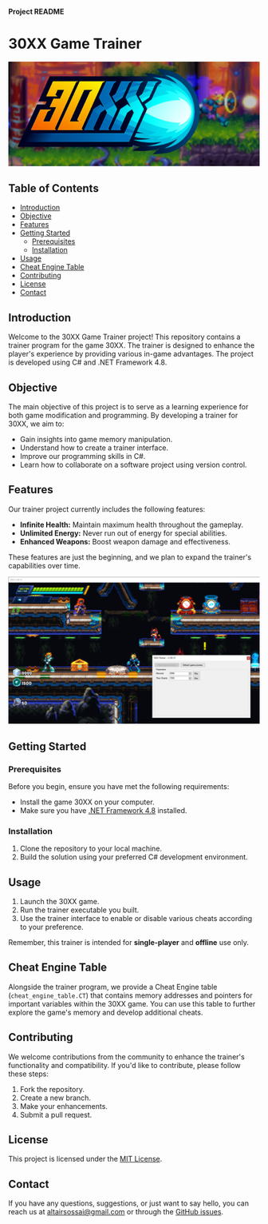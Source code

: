**Project README**

# 30XX Game Trainer

![30XX Logo](assets/logo.jpg)

## Table of Contents

- [Introduction](#introduction)
- [Objective](#objective)
- [Features](#features)
- [Getting Started](#getting-started)
  - [Prerequisites](#prerequisites)
  - [Installation](#installation)
- [Usage](#usage)
- [Cheat Engine Table](#cheat-engine-table)
- [Contributing](#contributing)
- [License](#license)
- [Contact](#contact)

## Introduction

Welcome to the 30XX Game Trainer project! This repository contains a trainer program for the game 30XX. The trainer is designed to enhance the player's experience by providing various in-game advantages. The project is developed using C# and .NET Framework 4.8.

## Objective

The main objective of this project is to serve as a learning experience for both game modification and programming. By developing a trainer for 30XX, we aim to:

- Gain insights into game memory manipulation.
- Understand how to create a trainer interface.
- Improve our programming skills in C#.
- Learn how to collaborate on a software project using version control.

## Features

Our trainer project currently includes the following features:

- **Infinite Health:** Maintain maximum health throughout the gameplay.
- **Unlimited Energy:** Never run out of energy for special abilities.
- **Enhanced Weapons:** Boost weapon damage and effectiveness.

These features are just the beginning, and we plan to expand the trainer's capabilities over time.

![30XX Logo](assets/trainer-screenshot.png)

## Getting Started

### Prerequisites

Before you begin, ensure you have met the following requirements:

- Install the game 30XX on your computer.
- Make sure you have [.NET Framework 4.8](https://dotnet.microsoft.com/download/dotnet-framework/net48) installed.

### Installation

1. Clone the repository to your local machine.
2. Build the solution using your preferred C# development environment.

## Usage

1. Launch the 30XX game.
2. Run the trainer executable you built.
3. Use the trainer interface to enable or disable various cheats according to your preference.

Remember, this trainer is intended for **single-player** and **offline** use only.

## Cheat Engine Table

Alongside the trainer program, we provide a Cheat Engine table (`cheat_engine_table.CT`) that contains memory addresses and pointers for important variables within the 30XX game. You can use this table to further explore the game's memory and develop additional cheats.

## Contributing

We welcome contributions from the community to enhance the trainer's functionality and compatibility. If you'd like to contribute, please follow these steps:

1. Fork the repository.
2. Create a new branch.
3. Make your enhancements.
4. Submit a pull request.

## License

This project is licensed under the [MIT License](LICENSE).

## Contact

If you have any questions, suggestions, or just want to say hello, you can reach us at [altairsossai@gmail.com](mailto:altairsossai@gmail.com) or through the [GitHub issues](link_to_issues_page).
